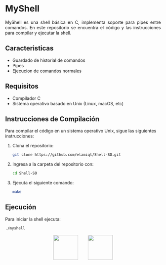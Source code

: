 # MyShell

<div style = "text-align: justify;">

MyShell es una shell básica en C, implementa soporte para pipes entre comandos. En este repositorio se encuentra el código y las instrucciones para compilar y ejecutar la shell.

</div>

## Caracteristicas
- Guardado de historial de comandos
- Pipes
- Ejecucion de comandos normales 


## Requisitos
- Compilador C
- Sistema operativo basado en Unix (Linux, macOS, etc)

## Instrucciones de Compilación
Para compilar el código en un sistema operativo Unix, sigue las siguientes instrucciones:

1. Clona el repositorio:

    ```bash
    git clone https://github.com/elamiql/Shell-SO.git
    ```

2. Ingresa a la carpeta del repositorio con:
    ```bash
    cd Shell-SO
    ```

3. Ejecuta el siguiente comando:
    ```bash
    make
    ```


## Ejecución

Para iniciar la shell ejecuta:
```bash
./myshell
```


<p align="center">
  <img src="https://upload.wikimedia.org/wikipedia/commons/1/19/C_Logo.png" width="80">
    &nbsp;&nbsp;&nbsp;&nbsp;&nbsp;&nbsp;
  <img src="https://upload.wikimedia.org/wikipedia/commons/3/35/Tux.svg" height="80">
</p>